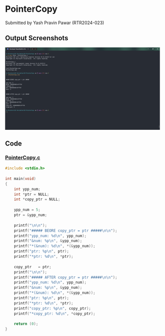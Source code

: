 # PointerCopy

Submitted by Yash Pravin Pawar (RTR2024-023)

## Output Screenshots
![output.png](./02-Screenshots/output.png)

## Code
### [PointerCopy.c](./01-Code/PointerCopy.c)
```c
#include <stdio.h>

int main(void)
{
    int ypp_num;
    int *ptr = NULL;
    int *copy_ptr = NULL;

    ypp_num = 5;
    ptr = &ypp_num;

    printf("\n\n");
    printf("##### BEORE copy_ptr = ptr #####\n\n");
    printf("ypp_num: %d\n", ypp_num);
    printf("&num: %p\n", &ypp_num);
    printf("*(&num): %d\n", *(&ypp_num));
    printf("ptr: %p\n", ptr);
    printf("*ptr: %d\n", *ptr);

    copy_ptr   = ptr;
    printf("\n\n");
    printf("##### AFTER copy_ptr = ptr #####\n\n");
    printf("ypp_num: %d\n", ypp_num);
    printf("&num: %p\n", &ypp_num);
    printf("*(&num): %d\n", *(&ypp_num));
    printf("ptr: %p\n", ptr);
    printf("*ptr: %d\n", *ptr);
    printf("copy_ptr: %p\n", copy_ptr);
    printf("*copy_ptr: %d\n", *copy_ptr);

    return (0);
}

```
